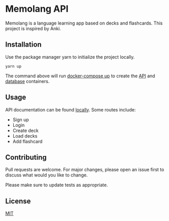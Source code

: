 # Memolang API

Memolang is a language learning app based on decks and flashcards. This project is inspired by Anki.

## Installation

Use the package manager yarn to initialize the project locally.

```
yarn up
```

The command above will run [docker-compose up](https://docs.docker.com/compose/reference/up/) to create the [API](http://localhost:8000) and [database](http://localhost:27017) containers.

## Usage

API documentation can be found [locally](http://localhost/api-docs). Some routes include:

- Sign up
- Login
- Create deck
- Load decks
- Add flashcard

## Contributing

Pull requests are welcome. For major changes, please open an issue first to discuss what would you like to change.

Please make sure to update tests as appropriate.

## License

[MIT](https://choosealicense.com/licenses/mit/)
